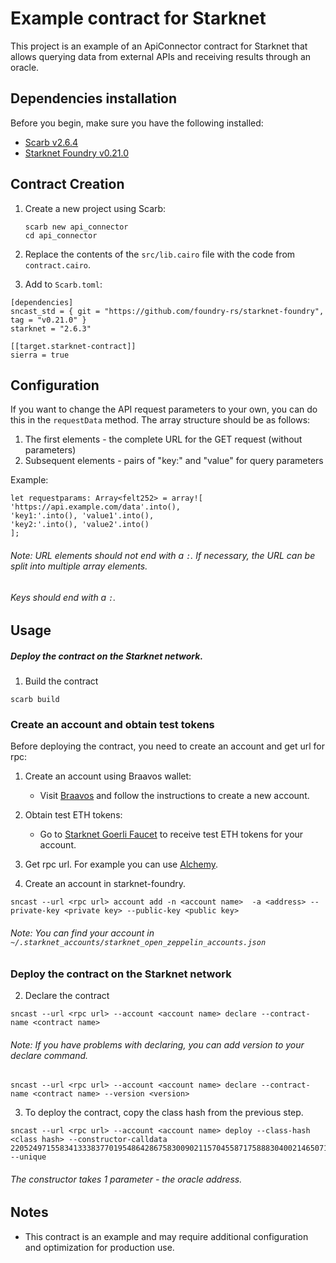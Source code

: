 # Example contract for Starknet

This project is an example of an ApiConnector contract for Starknet that allows querying data from external APIs and receiving results through an oracle.

## Dependencies installation

Before you begin, make sure you have the following installed:

- [Scarb v2.6.4](https://docs.swmansion.com/scarb/download.html)
- [Starknet Foundry v0.21.0](https://foundry-rs.github.io/starknet-foundry/getting-started/installation.html)

## Contract Creation

1. Create a new project using Scarb:

   ```
   scarb new api_connector
   cd api_connector
   ```

2. Replace the contents of the `src/lib.cairo` file with the code from `contract.cairo`.

3. Add to `Scarb.toml`:

```
[dependencies]
sncast_std = { git = "https://github.com/foundry-rs/starknet-foundry", tag = "v0.21.0" }
starknet = "2.6.3"

[[target.starknet-contract]]
sierra = true
```

## Configuration

If you want to change the API request parameters to your own, you can do this in the `requestData` method. The array structure should be as follows:

1. The first elements - the complete URL for the GET request (without parameters)
2. Subsequent elements - pairs of "key:" and "value" for query parameters

Example:

```
let requestparams: Array<felt252> = array![
'https://api.example.com/data'.into(),
'key1:'.into(), 'value1'.into(),
'key2:'.into(), 'value2'.into()
];
```

###### Note: URL elements should not end with a `:`. If necessary, the URL can be split into multiple array elements.

###### Keys should end with a `:`.

## Usage

##### Deploy the contract on the Starknet network.

1. Build the contract

```
scarb build
```

### Create an account and obtain test tokens

Before deploying the contract, you need to create an account and get url for rpc:

1. Create an account using Braavos wallet:

   - Visit [Braavos](https://braavos.app/) and follow the instructions to create a new account.

2. Obtain test ETH tokens:

   - Go to [Starknet Goerli Faucet](https://faucet.goerli.starknet.io/) to receive test ETH tokens for your account.

3. Get rpc url. For example you can use [Alchemy](https://www.alchemy.com/).

4. Create an account in starknet-foundry.

```
sncast --url <rpc url> account add -n <account name>  -a <address> --private-key <private key> --public-key <public key>
```

###### Note: You can find your account in `~/.starknet_accounts/starknet_open_zeppelin_accounts.json`

### Deploy the contract on the Starknet network

2. Declare the contract

```
sncast --url <rpc url> --account <account name> declare --contract-name <contract name>
```

###### Note: If you have problems with declaring, you can add version to your declare command.

```
sncast --url <rpc url> --account <account name> declare --contract-name <contract name> --version <version>
```

3. To deploy the contract, copy the class hash from the previous step.

```
sncast --url <rpc url> --account <account name> deploy --class-hash <class hash> --constructor-calldata 2205249715583413338377019548642867583009021157045587175888304002146507151129 --unique
```

###### The constructor takes 1 parameter - the oracle address.

## Notes

- This contract is an example and may require additional configuration and optimization for production use.
